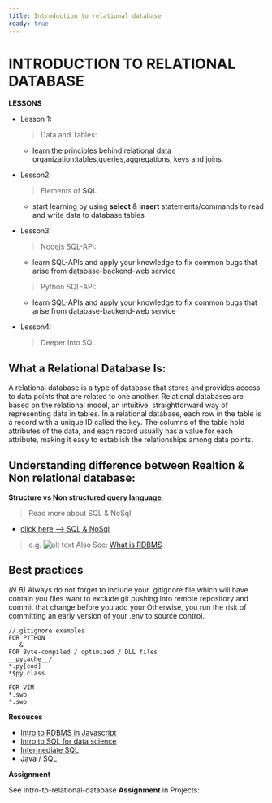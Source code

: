 ```yaml
---
title: Introduction to relational database
ready: true
---
```


# INTRODUCTION TO RELATIONAL DATABASE 

**LESSONS**

- Lesson 1: 
  > Data and Tables:
    * learn the principles behind relational data organization:tables,queries,aggregations,
    keys and joins.
- Lesson2:
    > Elements of **SQL**
    * start learning  by using **select** & **insert** statements/commands to read and write
     data to database tables
- Lesson3: 
  > Nodejs SQL-API: 
    * learn SQL-APIs and  apply your knowledge to fix common bugs that arise from database-backend-web service
  > Python SQL-API: 
    * learn SQL-APIs and  apply your knowledge to fix common bugs that arise from database-backend-web service

- Lesson4:
  > Deeper Into SQL 
## What a Relational Database Is:
A relational database is a type of database that stores and provides access to data points that
are related to one another. Relational databases are based on the relational model, an intuitive,
straightforward way of representing data in tables. In a relational database, each row in the table
is a record with a unique ID called the key. The columns of the table hold attributes of the data,
and each record usually has a value for each attribute, making it easy to establish the relationships
among data points.

## Understanding difference between Realtion & Non relational database:
**Structure vs Non structured query language**: 
>Read more about SQL & NoSql
* [click here --> SQL & NoSql](https://www.youtube.com/watch?v=ZS_kXvOeQ5Y)


>e.g. 
>![alt text](https://miro.medium.com/max/1512/1*LEksJP5OtS8GEBdd2Jy4WQ.png)
>Also See: [What is RDBMS](https://www.youtube.com/watch?v=h8IWmmxIyS0)


## Best practices  
  *(N.B)* Always do not forget to include your .gitignore file,which will have contain you files want to exclude git pushing into remote repository and commit that change before you add your Otherwise, you run the risk of committing an early version of your .env to source control.
 ```
//.gitignore examples
FOR PYTHON
    &
FOR Byte-compiled / optimized / DLL files
__pycache__/
*.py[cod]
*$py.class

FOR VIM
*.swp
*.swo
 ````

**Resouces**
- [Intro to RDBMS in Javascript](https://www.youtube.com/watch?v=QExydkuuE30)
- [Intro to SQL for data science](https://www.datacamp.com/courses/intro-to-sql-for-data-science)
- [Intermediate SQL](https://www.datacamp.com/courses/intermediate-sql)
- [Java / SQL ](https://www.youtube.com/watch?v=hXxzn27D9s4)

**Assignment**

See Intro-to-relational-database **Assignment**  in Projects: 
